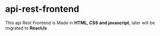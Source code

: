 # api-rest-frontend

This api Rest Frontend is Made in **HTML, CSS and javascript**, later will be migrated to **ReactJs**
